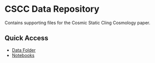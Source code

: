 # CSCC Data Repository
Contains supporting files for the Cosmic Static Cling Cosmology paper.

## Quick Access
- [Data Folder](./data)
- [Notebooks](./notebooks)
